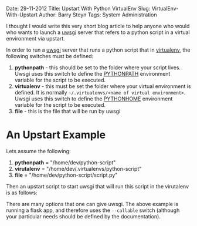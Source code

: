 Date: 29-11-2012 
Title: Upstart With Python VirtualEnv
Slug: VirtualEnv-With-Upstart
Author: Barry Steyn
Tags: System Administration

I thought I would write this very short blog article to help anyone who would who wants to launch a [uwsgi](http://projects.unbit.it/uwsgi/) server that refers to a python script in a virtual environment via upstart.

In order to run a [uwsgi](http://projects.unbit.it/uwsgi/) server that runs a python script that in [virtualenv](http://pypi.python.org/pypi/virtualenv), the following switches must be defined:

1. **pythonpath** - this should be set to the folder where your script lives. Uwsgi uses this switch to define the [PYTHONPATH](http://docs.python.org/2/using/cmdline.html#envvar-PYTHONPATH) environment variable for the script to be executed.
2. **virtualenv** - this must be set the folder where your virtual environment is defined. It is normally `~/.virtualenvs/<name of virtual environment>`. Uwsgi uses this switch to define the [PYTHONHOME](http://docs.python.org/2/using/cmdline.html#envvar-PYTHONHOME) environment variable for the script to be executed.
3. **file** - this is the file that will be run by uwsgi

# An Upstart Example
Lets assume the following:

1. **pythonpath** = "/home/dev/python-script"
2. **virutalenv** = "/home/dev/.virtualenvs/python-script"
3. **file** = "/home/dev/python-script/script.py"

Then an upstart script to start uwsgi that will run this script in the virutalenv is as follows:
<script src="https://gist.github.com/4469288.js"></script>

There are many options that one can give uwsgi. The above example is running a flask app, and therefore uses the `--callable` switch (although your particular needs should be defined by the documentation).
